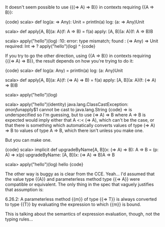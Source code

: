 It doesn't seem possible to use {{(=> A) => B}} in contexts requiring {{A => B}}:

{code}
scala> def log(a: => Any): Unit = println(a)
log: (a: => Any)Unit

scala> def apply[A, B](a: A)(f: A => B) = f(a)
apply: [A, B](a: A)(f: A => B)B

scala> apply("hello")(log)
<console>:10: error: type mismatch;
 found   : (=> Any) => Unit
 required: Int => ?
              apply("hello")(log)
                             ^
{code}

If you try to go the other direction, using {{A => B}} in contexts requiring {{(=> A) => B}}, the result depends on how you're trying to do it:

{code}
scala> def log(a: Any) = println(a)
log: (a: Any)Unit

scala> def apply[A, B](a: A)(f: (=> A) => B) = f(a)
apply: [A, B](a: A)(f: (=> A) => B)B

scala> apply("hello")(log)
<function0>

scala> apply("hello")(identity)
java.lang.ClassCastException: $anonfun$apply$1 cannot be cast to java.lang.String
{code}
=> is underspecified so I'm guessing, but to use (=> A) => B where A => B is expected would imply either that A <:< (=> A), which can't be the case, or that there is something which automatically converts values of type (=> A) => B to values of type A => B, which there isn't unless you make one.

But you can make one.

{code}
scala> implicit def upgradeByName[A, B](x: (=> A) => B): A => B = (p: A) => x(p)
upgradeByName: [A, B](x: (=> A) => B)A => B

scala> apply("hello")(log)
hello
{code}

The other way is buggy as is clear from the CCE.
Yeah... I'd assumed that the value type {{A}} and parameterless method type {{=> A}} were compatible or equivalent. The only thing in the spec that vaguely justifies that assumption is:

6.26.2: A parameterless method {{m}} of type {{=> T}} is always converted to type {{T}} by evaluating the expression to which {{m}} is bound.

This is talking about the semantics of expression evaluation, though, not the typing rules...
